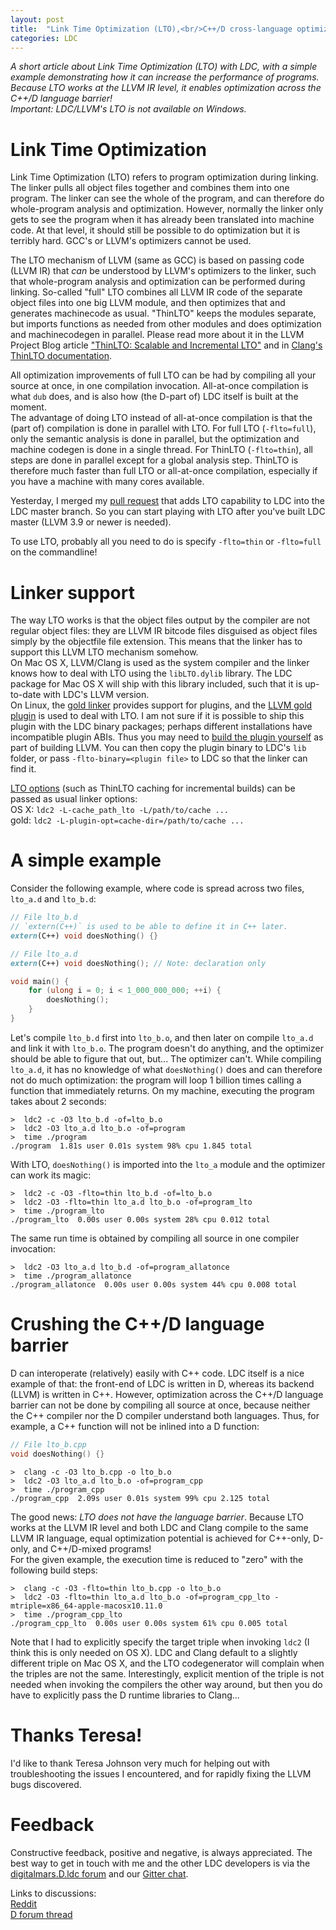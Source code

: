 ```yaml
---
layout: post
title:  "Link Time Optimization (LTO),<br/>C++/D cross-language optimization"
categories: LDC
---
```


_A short article about Link Time Optimization (LTO) with LDC, with a simple example demonstrating how it can increase the performance of programs. Because LTO works at the LLVM IR level, it enables optimization across the C++/D language barrier!  
Important: LDC/LLVM's LTO is not available on Windows._

# Link Time Optimization

Link Time Optimization (LTO) refers to program optimization during linking. The linker pulls all object files together and combines them into one program. The linker can see the whole of the program, and can therefore do whole-program analysis and optimization. However, normally the linker only gets to see the program when it has already been translated into machine code. At that level, it should still be possible to do optimization but it is terribly hard. GCC's or LLVM's optimizers cannot be used.

The LTO mechanism of LLVM (same as GCC) is based on passing code (LLVM IR) that _can_ be understood by LLVM's optimizers to the linker, such that whole-program analysis and optimization can be performed during linking. So-called "full" LTO combines all LLVM IR code of the separate object files into one big LLVM module, and then optimizes that and generates machinecode as usual. "ThinLTO" keeps the modules separate, but imports functions as needed from other modules and does optimization and machinecodegen in parallel. Please read more about it in the LLVM Project Blog article ["ThinLTO: Scalable and Incremental LTO"](http://blog.llvm.org/2016/06/thinlto-scalable-and-incremental-lto.html) and in [Clang's ThinLTO documentation](http://clang.llvm.org/docs/ThinLTO.html).

All optimization improvements of full LTO can be had by compiling all your source at once, in one compilation invocation. All-at-once compilation is what `dub` does, and is also how (the D-part of) LDC itself is built at the moment.  
The advantage of doing LTO instead of all-at-once compilation is that the (part of) compilation is done in parallel with LTO. For full LTO (`-flto=full`), only the semantic analysis is done in parallel, but the optimization and machine codegen is done in a single thread. For ThinLTO (`-flto=thin`), all steps are done in parallel except for a global analysis step. ThinLTO is therefore much faster than full LTO or all-at-once compilation, especially if you have a machine with many cores available.

Yesterday, I merged my [pull request](https://github.com/ldc-developers/ldc/pull/1840) that adds LTO capability to LDC into the LDC master branch. So you can start playing with LTO after you've built LDC master (LLVM 3.9 or newer is needed).

To use LTO, probably all you need to do is specify `-flto=thin` or `-flto=full` on the commandline!

# Linker support

The way LTO works is that the object files output by the compiler are not regular object files: they are LLVM IR bitcode files disguised as object files simply by the objectfile file extension. This means that the linker has to support this LLVM LTO mechanism somehow.  
On Mac OS X, LLVM/Clang is used as the system compiler and the linker knows how to deal with LTO using the `libLTO.dylib` library. The LDC package for Mac OS X will ship with this library included, such that it is up-to-date with LDC's LLVM version.  
On Linux, the [gold linker](https://sourceware.org/binutils/) provides support for plugins, and the [LLVM gold plugin](http://llvm.org/docs/GoldPlugin.html) is used to deal with LTO. I am not sure if it is possible to ship this plugin with the LDC binary packages; perhaps different installations have incompatible plugin ABIs. Thus you may need to [build the plugin yourself](http://llvm.org/docs/GoldPlugin.html#lto-how-to-build) as part of building LLVM. You can then copy the plugin binary to LDC's `lib` folder, or pass `-flto-binary=<plugin file>` to LDC so that the linker can find it.

[LTO options](http://clang.llvm.org/docs/ThinLTO.html#usage) (such as ThinLTO caching for incremental builds) can be passed as usual linker options:  
OS X: `ldc2 -L-cache_path_lto -L/path/to/cache ...`  
gold: `ldc2 -L-plugin-opt=cache-dir=/path/to/cache ...`

# A simple example

Consider the following example, where code is spread across two files, `lto_a.d` and `lto_b.d`:

```d
// File lto_b.d
// `extern(C++)` is used to be able to define it in C++ later.
extern(C++) void doesNothing() {}
```

```d
// File lto_a.d
extern(C++) void doesNothing(); // Note: declaration only

void main() {
    for (ulong i = 0; i < 1_000_000_000; ++i) {
        doesNothing();
    }
}
```

Let's compile `lto_b.d` first into `lto_b.o`, and then later on compile `lto_a.d` and link it with `lto_b.o`. The program doesn't do anything, and the optimizer should be able to figure that out, but... The optimizer can't. While compiling `lto_a.d`, it has no knowledge of what `doesNothing()` does and can therefore not do much optimization: the program will loop 1 billion times calling a function that immediately returns. On my machine, executing the program takes about 2 seconds:

```
>  ldc2 -c -O3 lto_b.d -of=lto_b.o
>  ldc2 -O3 lto_a.d lto_b.o -of=program
>  time ./program
./program  1.81s user 0.01s system 98% cpu 1.845 total
```

With LTO, `doesNothing()` is imported into the `lto_a` module and the optimizer can work its magic:

```
>  ldc2 -c -O3 -flto=thin lto_b.d -of=lto_b.o
>  ldc2 -O3 -flto=thin lto_a.d lto_b.o -of=program_lto
>  time ./program_lto
./program_lto  0.00s user 0.00s system 28% cpu 0.012 total
```

The same run time is obtained by compiling all source in one compiler invocation:

```
>  ldc2 -O3 lto_a.d lto_b.d -of=program_allatonce
>  time ./program_allatonce
./program_allatonce  0.00s user 0.00s system 44% cpu 0.008 total
```

# Crushing the C++/D language barrier

D can interoperate (relatively) easily with C++ code. LDC itself is a nice example of that: the front-end of LDC is written in D, whereas its backend (LLVM) is written in C++. However, optimization across the C++/D language barrier can not be done by compiling all source at once, because neither the C++ compiler nor the D compiler understand both languages. Thus, for example, a C++ function will not be inlined into a D function:

```cpp
// File lto_b.cpp
void doesNothing() {}
```

```
>  clang -c -O3 lto_b.cpp -o lto_b.o
>  ldc2 -O3 lto_a.d lto_b.o -of=program_cpp
>  time ./program_cpp
./program_cpp  2.09s user 0.01s system 99% cpu 2.125 total
```

The good news: _LTO does not have the language barrier_. Because LTO works at the LLVM IR level and both LDC and Clang compile to the same LLVM IR language, equal optimization potential is achieved for C++-only, D-only, and C++/D-mixed programs!  
For the given example, the execution time is reduced to "zero" with the following build steps:  

```
>  clang -c -O3 -flto=thin lto_b.cpp -o lto_b.o
>  ldc2 -O3 -flto=thin lto_a.d lto_b.o -of=program_cpp_lto -mtriple=x86_64-apple-macosx10.11.0
>  time ./program_cpp_lto
./program_cpp_lto  0.00s user 0.00s system 61% cpu 0.005 total
```

Note that I had to explicitly specify the target triple when invoking `ldc2` (I think this is only needed on OS X). LDC and Clang default to a slightly different triple on Mac OS X, and the LTO codegenerator will complain when the triples are not the same. Interestingly, explicit mention of the triple is not needed when invoking the compilers the other way around, but then you do have to explicitly pass the D runtime libraries to Clang...

# Thanks Teresa!

I'd like to thank Teresa Johnson very much for helping out with troubleshooting the issues I encountered, and for rapidly fixing the LLVM bugs discovered.

# Feedback

Constructive feedback, positive and negative, is always appreciated. The best way to get in touch with me and the other LDC developers is via the [digitalmars.D.ldc forum](https://forum.dlang.org/group/digitalmars.D.ldc) and our [Gitter chat](https://gitter.im/ldc-developers/main).

Links to discussions:  
[Reddit](https://www.reddit.com/r/programming/comments/5c8p58/link_time_optimization_cd_crosslanguage/)  
[D forum thread](https://forum.dlang.org/post/edzoqcprdqtewqqaabge@forum.dlang.org)
